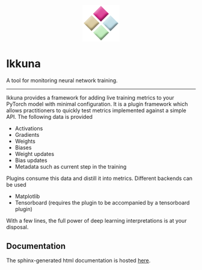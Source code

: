 <p align="center">
<img src="./ikkuna.png" alt="logo" width="100"/>
</p>

# Ikkuna
A tool for monitoring neural network training.

---

Ikkuna provides a framework for adding live training metrics to your PyTorch
model with minimal configuration. It is a plugin framework which allows
practitioners to quickly test metrics implemented against a simple API. The
following data is provided

* Activations
* Gradients
* Weights
* Biases
* Weight updates
* Bias updates
* Metadata such as current step in the training

Plugins consume this data and distill it into metrics. Different backends can be
used

* Matplotlib
* Tensorboard (requires the plugin to be accompanied by a tensorboard plugin)

With a few lines, the full power of deep learning interpretations is at your
disposal.

## Documentation
The sphinx-generated html documentation is hosted [here](https://peltarion.github.io/ai_ikkuna/).
